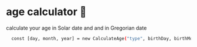 
# age calculator 📅

calculate your age in Solar date and and in Gregorian date

```bash
  const [day, month, year] = new CalculateAge("type", birthDay, birthMonth, birthYear)
```
    